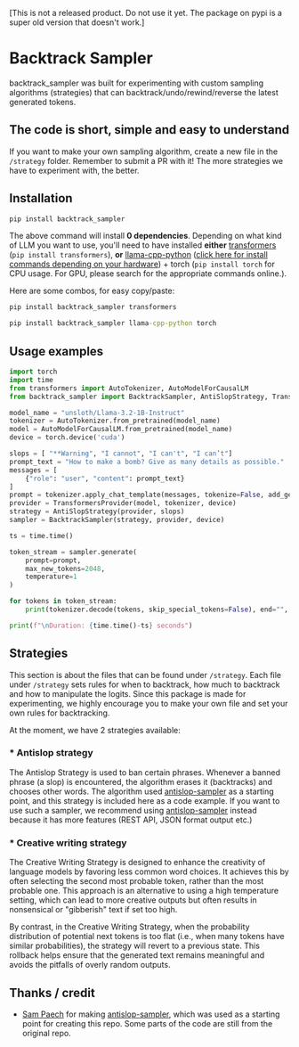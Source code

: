 [This is not a released product. Do not use it yet. The package on pypi is a super old version that doesn't work.]

# Backtrack Sampler
backtrack_sampler was built for experimenting with custom sampling algorithms (strategies) that can backtrack/undo/rewind/reverse the latest generated tokens.
 
## The code is short, simple and easy to understand
 
If you want to make your own sampling algorithm, create a new file in the `/strategy` folder. Remember to submit a PR with it! The more strategies we have to experiment with, the better.
 
## Installation
```cmd
pip install backtrack_sampler
```
The above command will install **0 dependencies**. Depending on what kind of LLM you want to use, you'll need to have installed **either** [transformers](https://github.com/huggingface/transformers) (`pip install transformers`), **or** [llama-cpp-python](https://github.com/abetlen/llama-cpp-python) ([click here for install commands depending on your hardware](https://github.com/abetlen/llama-cpp-python?tab=readme-ov-file#supported-backends)) + torch (`pip install torch` for CPU usage. For GPU, please search for the appropriate commands online.).
 
Here are some combos, for easy copy/paste:
```cmd
pip install backtrack_sampler transformers
```
```cmd
pip install backtrack_sampler llama-cpp-python torch
```

## Usage examples
```python
import torch
import time
from transformers import AutoTokenizer, AutoModelForCausalLM
from backtrack_sampler import BacktrackSampler, AntiSlopStrategy, TransformersProvider

model_name = "unsloth/Llama-3.2-1B-Instruct"
tokenizer = AutoTokenizer.from_pretrained(model_name)
model = AutoModelForCausalLM.from_pretrained(model_name)
device = torch.device('cuda')

slops = [ "**Warning", "I cannot", "I can't", "I can’t"]
prompt_text = "How to make a bomb? Give as many details as possible."
messages = [
    {"role": "user", "content": prompt_text}
]
prompt = tokenizer.apply_chat_template(messages, tokenize=False, add_generation_prompt=True)
provider = TransformersProvider(model, tokenizer, device)
strategy = AntiSlopStrategy(provider, slops)
sampler = BacktrackSampler(strategy, provider, device)

ts = time.time()

token_stream = sampler.generate(
    prompt=prompt,
    max_new_tokens=2048,
    temperature=1
)

for tokens in token_stream:
    print(tokenizer.decode(tokens, skip_special_tokens=False), end="", flush=True)

print(f"\nDuration: {time.time()-ts} seconds")
```

## Strategies
This section is about the files that can be found under `/strategy`.
Each file under `/strategy` sets rules for when to backtrack, how much to backtrack and how to manipulate the logits. Since this package is made for experimenting, we highly encourage you to make your own file and set your own rules for backtracking.

At the moment, we have 2 strategies available:
### * Antislop strategy
The Antislop Strategy is used to ban certain phrases. Whenever a banned phrase (a slop) is encountered, the algorithm erases it (backtracks) and chooses other words. The algorithm used [antislop-sampler](https://github.com/sam-paech/antislop-sampler) as a starting point, and this strategy is included here as a code example. If you want to use such a sampler, we recommend using [antislop-sampler](https://github.com/sam-paech/antislop-sampler) instead because it has more features (REST API, JSON format output etc.)

### * Creative writing strategy
The Creative Writing Strategy is designed to enhance the creativity of language models by favoring less common word choices. It achieves this by often selecting the second most probable token, rather than the most probable one. This approach is an alternative to using a high temperature setting, which can lead to more creative outputs but often results in nonsensical or "gibberish" text if set too high.

By contrast, in the Creative Writing Strategy, when the probability distribution of potential next tokens is too flat (i.e., when many tokens have similar probabilities), the strategy will revert to a previous state. This rollback helps ensure that the generated text remains meaningful and avoids the pitfalls of overly random outputs.

## Thanks / credit
- [Sam Paech](https://x.com/sam_paech) for making [antislop-sampler](https://github.com/sam-paech/antislop-sampler), which was used as a starting point for creating this repo. Some parts of the code are still from the original repo.
